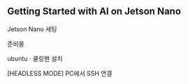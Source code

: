 <b>Getting Started with AI on Jetson Nano </b>
-

Jetson Nano  세팅

</TT></p>준비물</TT></p>




ubuntu <span>&#183;</span> 쿨링팬 설치










[HEADLESS MODE] PC에서 SSH 연결
